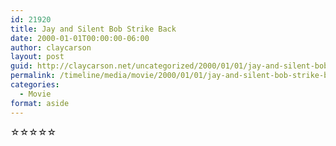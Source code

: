 ```yaml
---
id: 21920
title: Jay and Silent Bob Strike Back
date: 2000-01-01T00:00:00-06:00
author: claycarson
layout: post
guid: http://claycarson.net/uncategorized/2000/01/01/jay-and-silent-bob-strike-back/
permalink: /timeline/media/movie/2000/01/01/jay-and-silent-bob-strike-back/
categories:
  - Movie
format: aside
---
```

<div class="media-details"></div>

<div class="media-creator"></div>

<div class="media-rating">☆☆☆☆☆</div>